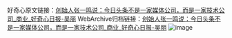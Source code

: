 好奇心原文链接：[创始人张一鸣说：今日头条不是一家媒体公司，而是一家技术公司_商业_好奇心日报-吴丽](https://www.qdaily.com/articles/9019.html)
WebArchive归档链接：[创始人张一鸣说：今日头条不是一家媒体公司，而是一家技术公司_商业_好奇心日报-吴丽](http://web.archive.org/web/20160813121338/http://www.qdaily.com:80/articles/9019.html)
![image](http://ww3.sinaimg.cn/large/007d5XDpgy1g3ve3ywj2wj30u09aku0y)